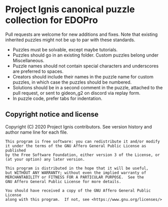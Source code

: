 # Project Ignis canonical puzzle collection for EDOPro

Pull requests are welcome for new additions and fixes.
Note that existing inherited puzzles might not be up to par with these standards.

* Puzzles must be solvable, except maybe tutorials.
* Puzzles should go in an existing folder. Custom puzzles belong under Miscellaneous.
* Puzzle names should not contain special characters and underscores are preferred to spaces.
* Creators should include their names in the puzzle name for custom puzzles, in which case the puzzles should be numbered.
* Solutions should be in a second comment in the puzzle, attached to the pull request, or sent to gideon_g2 on discord via replay form.
* In puzzle code, prefer tabs for indentation.

## Copyright notice and license

Copyright (C) 2020 Project Ignis contributors. See version history and author name line for each file.

```
This program is free software: you can redistribute it and/or modify
it under the terms of the GNU Affero General Public License as published
by the Free Software Foundation, either version 3 of the License, or
(at your option) any later version.

This program is distributed in the hope that it will be useful,
but WITHOUT ANY WARRANTY; without even the implied warranty of
MERCHANTABILITY or FITNESS FOR A PARTICULAR PURPOSE.  See the
GNU Affero General Public License for more details.

You should have received a copy of the GNU Affero General Public License
along with this program.  If not, see <https://www.gnu.org/licenses/>
```
